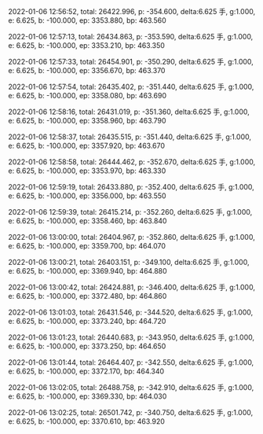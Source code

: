 2022-01-06 12:56:52, total: 26422.996, p: -354.600, delta:6.625 手, g:1.000, e: 6.625, b: -100.000, ep: 3353.880, bp: 463.560

2022-01-06 12:57:13, total: 26434.863, p: -353.590, delta:6.625 手, g:1.000, e: 6.625, b: -100.000, ep: 3353.210, bp: 463.350

2022-01-06 12:57:33, total: 26454.901, p: -350.290, delta:6.625 手, g:1.000, e: 6.625, b: -100.000, ep: 3356.670, bp: 463.370

2022-01-06 12:57:54, total: 26435.402, p: -351.440, delta:6.625 手, g:1.000, e: 6.625, b: -100.000, ep: 3358.080, bp: 463.690

2022-01-06 12:58:16, total: 26431.019, p: -351.360, delta:6.625 手, g:1.000, e: 6.625, b: -100.000, ep: 3358.960, bp: 463.790

2022-01-06 12:58:37, total: 26435.515, p: -351.440, delta:6.625 手, g:1.000, e: 6.625, b: -100.000, ep: 3357.920, bp: 463.670

2022-01-06 12:58:58, total: 26444.462, p: -352.670, delta:6.625 手, g:1.000, e: 6.625, b: -100.000, ep: 3353.970, bp: 463.330

2022-01-06 12:59:19, total: 26433.880, p: -352.400, delta:6.625 手, g:1.000, e: 6.625, b: -100.000, ep: 3356.000, bp: 463.550

2022-01-06 12:59:39, total: 26415.214, p: -352.260, delta:6.625 手, g:1.000, e: 6.625, b: -100.000, ep: 3358.460, bp: 463.840

2022-01-06 13:00:00, total: 26404.967, p: -352.860, delta:6.625 手, g:1.000, e: 6.625, b: -100.000, ep: 3359.700, bp: 464.070

2022-01-06 13:00:21, total: 26403.151, p: -349.100, delta:6.625 手, g:1.000, e: 6.625, b: -100.000, ep: 3369.940, bp: 464.880

2022-01-06 13:00:42, total: 26424.881, p: -346.400, delta:6.625 手, g:1.000, e: 6.625, b: -100.000, ep: 3372.480, bp: 464.860

2022-01-06 13:01:03, total: 26431.546, p: -344.520, delta:6.625 手, g:1.000, e: 6.625, b: -100.000, ep: 3373.240, bp: 464.720

2022-01-06 13:01:23, total: 26440.683, p: -343.950, delta:6.625 手, g:1.000, e: 6.625, b: -100.000, ep: 3373.250, bp: 464.650

2022-01-06 13:01:44, total: 26464.407, p: -342.550, delta:6.625 手, g:1.000, e: 6.625, b: -100.000, ep: 3372.170, bp: 464.340

2022-01-06 13:02:05, total: 26488.758, p: -342.910, delta:6.625 手, g:1.000, e: 6.625, b: -100.000, ep: 3369.330, bp: 464.030

2022-01-06 13:02:25, total: 26501.742, p: -340.750, delta:6.625 手, g:1.000, e: 6.625, b: -100.000, ep: 3370.610, bp: 463.920
